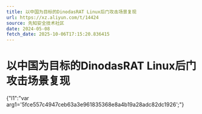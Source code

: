 ```yaml
---
title: 以中国为目标的DinodasRAT Linux后门攻击场景复现
url: https://xz.aliyun.com/t/14424
source: 先知安全技术社区
date: 2024-05-08
fetch_date: 2025-10-06T17:15:20.836415
---
```


# 以中国为目标的DinodasRAT Linux后门攻击场景复现

{"l1":"var arg1='5fce557c4947ceb63a3e961835368e8a4b19a28adc82dc1926';"}